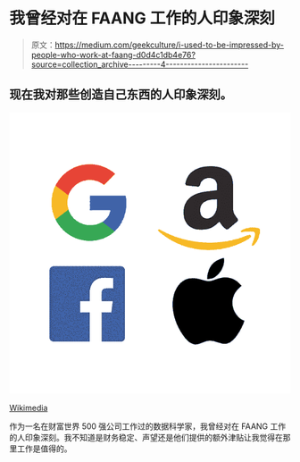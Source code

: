 # 我曾经对在 FAANG 工作的人印象深刻

> 原文：<https://medium.com/geekculture/i-used-to-be-impressed-by-people-who-work-at-faang-d0d4c1db4e76?source=collection_archive---------4----------------------->

## 现在我对那些创造自己东西的人印象深刻。

![](img/47b89a12008cb034fade6d41c7ec8a8e.png)

[Wikimedia](https://commons.wikimedia.org/wiki/File:The_Big_Four_tech_companies_also_known_as_GAFA.png)

作为一名在财富世界 500 强公司工作过的数据科学家，我曾经对在 FAANG 工作的人印象深刻。我不知道是财务稳定、声望还是他们提供的额外津贴让我觉得在那里工作是值得的。